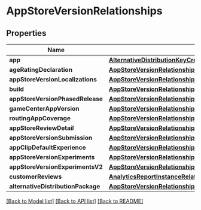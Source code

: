# AppStoreVersionRelationships

## Properties
Name | Type | Description | Notes
------------ | ------------- | ------------- | -------------
**app** | [**AlternativeDistributionKeyCreateRequestDataRelationshipsApp**](AlternativeDistributionKeyCreateRequestDataRelationshipsApp.md) |  | [optional] 
**ageRatingDeclaration** | [**AppStoreVersionRelationshipsAgeRatingDeclaration**](AppStoreVersionRelationshipsAgeRatingDeclaration.md) |  | [optional] 
**appStoreVersionLocalizations** | [**AppStoreVersionRelationshipsAppStoreVersionLocalizations**](AppStoreVersionRelationshipsAppStoreVersionLocalizations.md) |  | [optional] 
**build** | [**AppStoreVersionRelationshipsBuild**](AppStoreVersionRelationshipsBuild.md) |  | [optional] 
**appStoreVersionPhasedRelease** | [**AppStoreVersionRelationshipsAppStoreVersionPhasedRelease**](AppStoreVersionRelationshipsAppStoreVersionPhasedRelease.md) |  | [optional] 
**gameCenterAppVersion** | [**AppStoreVersionRelationshipsGameCenterAppVersion**](AppStoreVersionRelationshipsGameCenterAppVersion.md) |  | [optional] 
**routingAppCoverage** | [**AppStoreVersionRelationshipsRoutingAppCoverage**](AppStoreVersionRelationshipsRoutingAppCoverage.md) |  | [optional] 
**appStoreReviewDetail** | [**AppStoreVersionRelationshipsAppStoreReviewDetail**](AppStoreVersionRelationshipsAppStoreReviewDetail.md) |  | [optional] 
**appStoreVersionSubmission** | [**AppStoreVersionRelationshipsAppStoreVersionSubmission**](AppStoreVersionRelationshipsAppStoreVersionSubmission.md) |  | [optional] 
**appClipDefaultExperience** | [**AppStoreVersionRelationshipsAppClipDefaultExperience**](AppStoreVersionRelationshipsAppClipDefaultExperience.md) |  | [optional] 
**appStoreVersionExperiments** | [**AppStoreVersionRelationshipsAppStoreVersionExperiments**](AppStoreVersionRelationshipsAppStoreVersionExperiments.md) |  | [optional] 
**appStoreVersionExperimentsV2** | [**AppStoreVersionRelationshipsAppStoreVersionExperiments**](AppStoreVersionRelationshipsAppStoreVersionExperiments.md) |  | [optional] 
**customerReviews** | [**AnalyticsReportInstanceRelationshipsSegments**](AnalyticsReportInstanceRelationshipsSegments.md) |  | [optional] 
**alternativeDistributionPackage** | [**AppStoreVersionRelationshipsAlternativeDistributionPackage**](AppStoreVersionRelationshipsAlternativeDistributionPackage.md) |  | [optional] 

[[Back to Model list]](../README.md#documentation-for-models) [[Back to API list]](../README.md#documentation-for-api-endpoints) [[Back to README]](../README.md)


